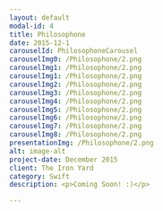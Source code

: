 ```yaml
---
layout: default
modal-id: 4
title: Philosophone
date: 2015-12-1
carouselId: PhilosophoneCarousel
carouselImg0: /Philosophone/2.png
carouselImg1: /Philosophone/2.png
carouselImg1: /Philosophone/2.png
carouselImg2: /Philosophone/2.png
carouselImg3: /Philosophone/2.png
carouselImg4: /Philosophone/2.png
carouselImg5: /Philosophone/2.png
carouselImg6: /Philosophone/2.png
carouselImg7: /Philosophone/2.png
carouselImg8: /Philosophone/2.png
presentationImg: /Philosophone/2.png
alt: image-alt
project-date: December 2015
client: The Iron Yard
category: Swift
description: <p>Coming Soon! :)</p>

---
```

